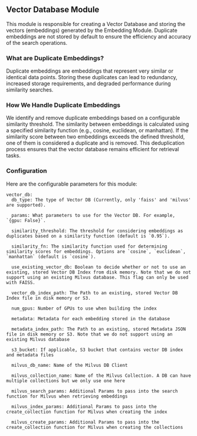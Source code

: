 ## Vector Database Module

This module is responsible for creating a Vector Database and storing the vectors (embeddings) generated by the Embedding Module. Duplicate embeddings are not stored by default to ensure the efficiency and accuracy of the search operations.

### What are Duplicate Embeddings?

Duplicate embeddings are embeddings that represent very similar or identical data points. Storing these duplicates can lead to redundancy, increased storage requirements, and degraded performance during similarity searches.

### How We Handle Duplicate Embeddings

We identify and remove duplicate embeddings based on a configurable similarity threshold. The similarity between embeddings is calculated using a specified similarity function (e.g., cosine, euclidean, or manhattan). If the similarity score between two embeddings exceeds the defined threshold, one of them is considered a duplicate and is removed. This deduplication process ensures that the vector database remains efficient for retrieval tasks.

###  Configuration
Here are the configurable parameters for this module:
```
vector_db:
  db_type: The type of Vector DB (Currently, only 'faiss' and 'milvus' are supported).

  params: What parameters to use for the Vector DB. For example, `{gpu: False}`.

  similarity_threshold: The threshold for considering embeddings as duplicates based on a similarity function (default is `0.95`).

  similarity_fn: The similarity function used for determining similarity scores for embeddings. Options are `cosine`, `euclidean`, `manhattan` (default is `cosine`).

  use_existing_vector_db: Boolean to decide whether or not to use an existing, stored Vector DB Index from disk memory. Note that we do not support using an existing Milvus database. This flag can only be used with FAISS.

  vector_db_index_path: The Path to an existing, stored Vector DB Index file in disk memory or S3.

  num_gpus: Number of GPUs to use when building the index
  
  metadata: Metadata for each embedding stored in the database

  metadata_index_path: The Path to an existing, stored Metadata JSON file in disk memory or S3. Note that we do not support using an existing Milvus database

  s3_bucket: If applicable, S3 bucket that contains vector DB index and metadata files 

  milvus_db_name: Name of the Milvus DB Client

  milvus_collection_name: Name of the Milvus Collection. A DB can have multiple collections but we only use one here

  milvus_search_params: Additional Params to pass into the search function for Milvus when retrieving embeddings

  milvus_index_params: Additional Params to pass into the create_collection function for Milvus when creating the index

  milvus_create_params: Additional Params to pass into the create_collection function for Milvus when creating the collections
```
